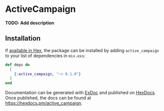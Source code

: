 # ActiveCampaign

**TODO: Add description**

## Installation

If [available in Hex](https://hex.pm/docs/publish), the package can be installed
by adding `active_campaign` to your list of dependencies in `mix.exs`:

```elixir
def deps do
  [
    {:active_campaign, "~> 0.1.0"}
  ]
end
```

Documentation can be generated with [ExDoc](https://github.com/elixir-lang/ex_doc)
and published on [HexDocs](https://hexdocs.pm). Once published, the docs can
be found at <https://hexdocs.pm/active_campaign>.

